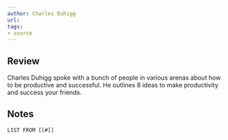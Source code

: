 ```yaml
---
author: Charles Duhigg
url: 
tags: 
- source
---
```

## Review

Charles Duhigg spoke with a bunch of people in various arenas about how to be productive and successful. He outlines 8 ideas to make productivity and success your friends.

## Notes
```dataview
LIST FROM [[#]]
```